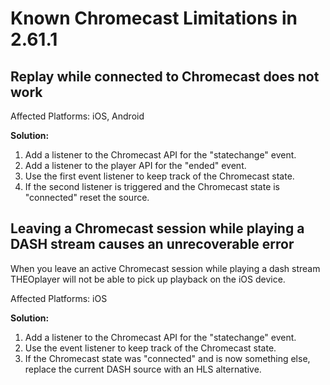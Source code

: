 # Known Chromecast Limitations in 2.61.1

## Replay while connected to Chromecast does not work 

Affected Platforms: iOS, Android

**Solution:**

1. Add a listener to the Chromecast API for the "statechange" event.
2. Add a listener to the player API for the "ended" event.
3. Use the first event listener to keep track of the Chromecast state.
4. If the second listener is triggered and the Chromecast state is "connected" reset the source.


## Leaving a Chromecast session while playing a DASH stream causes an unrecoverable error

When you leave an active Chromecast session while playing a dash stream THEOplayer will not be able to pick up playback on the iOS device.

Affected Platforms: iOS

**Solution:**

1. Add a listener to the Chromecast API for the "statechange" event.
2. Use the event listener to keep track of the Chromecast state.
3. If the Chromecast state was "connected" and is now something else, replace the current DASH source with an HLS alternative.